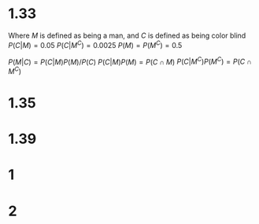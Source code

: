 # 1.33

Where $M$ is defined as being a man, and $C$ is defined as being color blind
$P(C|M)=0.05$
$P(C|M^C)=0.0025$
$P(M)=P(M^C)=0.5$

$P(M|C)=P(C|M)P(M)/P(C)$
$P(C|M)P(M)=P(C\cap M)$
$P(C|M^C)P(M^C)=P(C\cap M^C)$


# 1.35

# 1.39

# 1

# 2
